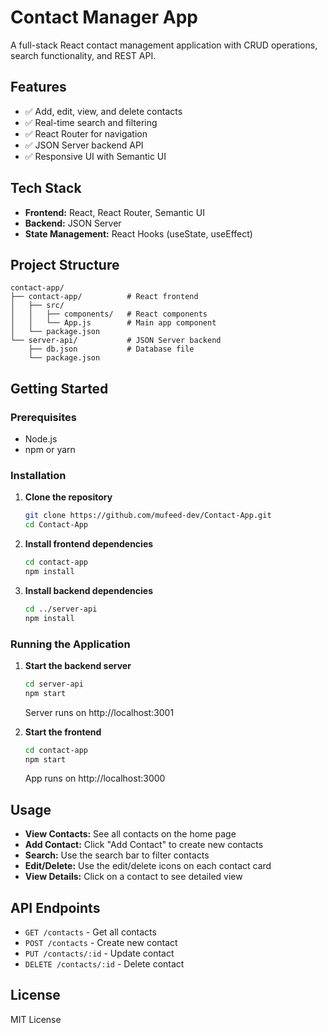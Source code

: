 # Contact Manager App

A full-stack React contact management application with CRUD operations, search functionality, and REST API.

## Features

- ✅ Add, edit, view, and delete contacts
- ✅ Real-time search and filtering
- ✅ React Router for navigation
- ✅ JSON Server backend API
- ✅ Responsive UI with Semantic UI

## Tech Stack

- **Frontend:** React, React Router, Semantic UI
- **Backend:** JSON Server
- **State Management:** React Hooks (useState, useEffect)

## Project Structure

```
contact-app/
├── contact-app/          # React frontend
│   ├── src/
│   │   ├── components/   # React components
│   │   └── App.js        # Main app component
│   └── package.json
└── server-api/           # JSON Server backend
    ├── db.json           # Database file
    └── package.json
```

## Getting Started

### Prerequisites

- Node.js
- npm or yarn

### Installation

1. **Clone the repository**

   ```bash
   git clone https://github.com/mufeed-dev/Contact-App.git
   cd Contact-App
   ```

2. **Install frontend dependencies**

   ```bash
   cd contact-app
   npm install
   ```

3. **Install backend dependencies**
   ```bash
   cd ../server-api
   npm install
   ```

### Running the Application

1. **Start the backend server**

   ```bash
   cd server-api
   npm start
   ```

   Server runs on http://localhost:3001

2. **Start the frontend**
   ```bash
   cd contact-app
   npm start
   ```
   App runs on http://localhost:3000

## Usage

- **View Contacts:** See all contacts on the home page
- **Add Contact:** Click "Add Contact" to create new contacts
- **Search:** Use the search bar to filter contacts
- **Edit/Delete:** Use the edit/delete icons on each contact card
- **View Details:** Click on a contact to see detailed view

## API Endpoints

- `GET /contacts` - Get all contacts
- `POST /contacts` - Create new contact
- `PUT /contacts/:id` - Update contact
- `DELETE /contacts/:id` - Delete contact

## License

MIT License

```

```
